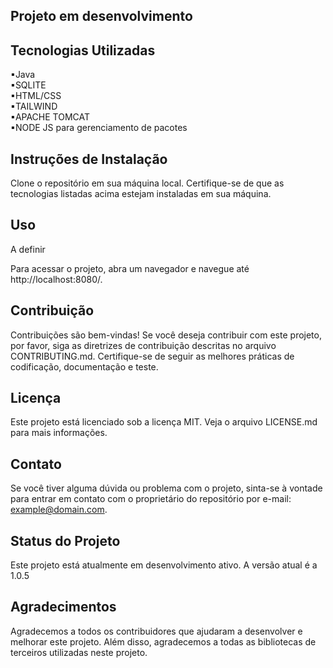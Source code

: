 ## Projeto em desenvolvimento

## Tecnologias Utilizadas

▪Java <br>
▪SQLITE <br>
▪HTML/CSS <br>
▪TAILWIND <br>
▪APACHE TOMCAT<br>
▪NODE JS para gerenciamento de pacotes <br>

## Instruções de Instalação
Clone o repositório em sua máquina local.
Certifique-se de que as tecnologias listadas acima estejam instaladas em sua máquina.

## Uso
A definir


Para acessar o projeto, abra um navegador e navegue até http://localhost:8080/.

## Contribuição
Contribuições são bem-vindas! Se você deseja contribuir com este projeto, por favor, siga as diretrizes de contribuição descritas no arquivo CONTRIBUTING.md. Certifique-se de seguir as melhores práticas de codificação, documentação e teste.

## Licença
Este projeto está licenciado sob a licença MIT. Veja o arquivo LICENSE.md para mais informações.

## Contato
Se você tiver alguma dúvida ou problema com o projeto, sinta-se à vontade para entrar em contato com o proprietário do repositório por e-mail: example@domain.com.

## Status do Projeto
Este projeto está atualmente em desenvolvimento ativo. A versão atual é a 1.0.5

## Agradecimentos
Agradecemos a todos os contribuidores que ajudaram a desenvolver e melhorar este projeto. Além disso, agradecemos a todas as bibliotecas de terceiros utilizadas neste projeto.

